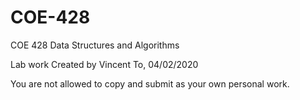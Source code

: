 # COE-428
COE 428 Data Structures and Algorithms

Lab work Created by Vincent To, 04/02/2020

You are not allowed to copy and submit as your own personal work.
